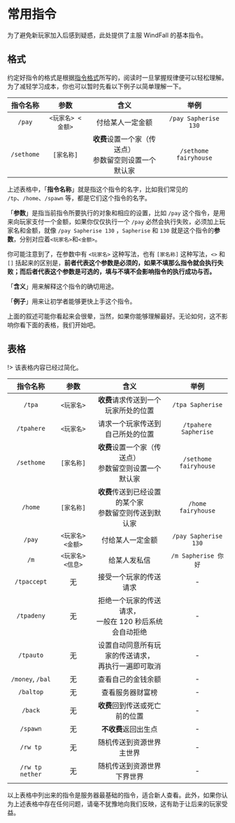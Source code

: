 # 常用指令

为了避免新玩家加入后感到疑惑，此处提供了主服 WindFall 的基本指令。

## 格式

约定好指令的格式是根据[指令格式](//docs.sotap.dev/#/wiki/command-format.md)所写的，阅读时一旦掌握规律便可以轻松理解。为了减轻学习成本，你也可以暂时先看以下例子以简单理解一下。

|  指令名称  |       参数        |                           含义                           |         举例          |
| :--------: | :---------------: | :------------------------------------------------------: | :-------------------: |
|   `/pay`   | `<玩家名> <金额>` |                     付给某人一定金额                     | `/pay Sapherise 130`  |
| `/sethome` |    `[家名称]`     | **收费**设置一个家（传送点）<br>参数留空则设置一个默认家 | `/sethome fairyhouse` |

上述表格中，「**指令名称**」就是指这个指令的名字，比如我们常见的 `/tp`、`/home`、`/spawn` 等，都是它们这个指令的名字。

「**参数**」是指当前指令所要执行的对象和相应的设置，比如 `/pay` 这个指令，是用来向玩家支付一个金额，如果你仅仅执行一个 `/pay` 必然会执行失败，必须加上玩家名和金额，就像 `/pay Sapherise 130` ，`Sapherise` 和 `130` 就是这个指令的**参数**，分别对应着`<玩家名>`和`<金额>`。

你可能注意到了，在参数中有 `<玩家名>` 这种写法，也有 `[家名称]` 这种写法，`<>` 和 `[]` 括起来的区别是，**前者代表这个参数是必须的，如果不填那么指令就会执行失败；而后者代表这个参数是可选的，填与不填不会影响指令的执行成功与否。**

「**含义**」用来解释这个指令的确切用途。

「**例子**」用来让初学者能够更快上手这个指令。

上面的叙述可能你看起来会很晕，当然，如果你能够理解最好。无论如何，这不影响你看下面的表格，我们开始吧。

## 表格

!> 该表格内容已经过简化。

|     指令名称     |       参数        |                           含义                            |         举例          |
| :--------------: | :---------------: | :-------------------------------------------------------: | :-------------------: |
|      `/tpa`      |    `<玩家名>`     |           **收费**请求传送到一个玩家所处的位置            |   `/tpa Sapherise`    |
|    `/tpahere`    |    `<玩家名>`     |             请求一个玩家传送到自己所处的位置              | `/tpahere Sapherise`  |
|    `/sethome`    |    `[家名称]`     | **收费**设置一个家（传送点）<br>参数留空则设置一个默认家  | `/sethome fairyhouse` |
|     `/home`      |    `[家名称]`     | **收费**传送到已经设置的某个家<br>参数留空则传送到默认家  |  `/home fairyhouse`   |
|      `/pay`      | `<玩家名> <金额>` |                     付给某人一定金额                      | `/pay Sapherise 130`  |
|       `/m`       | `<玩家名> <信息>` |                       给某人发私信                        |  `/m Sapherise 你好`  |
|   `/tpaccept`    |        无         |                  接受一个玩家的传送请求                   |           -           |
|    `/tpadeny`    |        无         | 拒绝一个玩家的传送请求，<br>一般在 120 秒后系统会自动拒绝 |           -           |
|    `/tpauto`     |        无         |  设置自动同意所有玩家的传送请求，<br>再执行一遍即可取消   |           -           |
| `/money`, `/bal` |        无         |                    查看自己的金钱余额                     |           -           |
|    `/baltop`     |        无         |                     查看服务器财富榜                      |           -           |
|     `/back`      |        无         |              **收费**回到传送或死亡前的位置               |           -           |
|     `/spawn`     |        无         |                   **不收费**返回出生点                    |           -           |
|     `/rw tp`     |        无         |                 随机传送到资源世界主世界                 |          -           |
|  `/rw tp nether` |        无         |                随机传送到资源世界下界世界                |          -           |

以上表格中列出来的指令是服务器最基础的指令，适合新人查看。此外，如果你认为上述表格中存在任何问题，请毫不犹豫地向我们反映，这有助于让后来的玩家受益。
